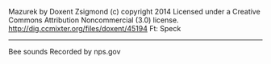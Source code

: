Mazurek by Doxent Zsigmond (c) copyright 2014 Licensed under a Creative Commons Attribution Noncommercial  (3.0) license. http://dig.ccmixter.org/files/doxent/45194 Ft: Speck

---

Bee sounds Recorded by nps.gov
